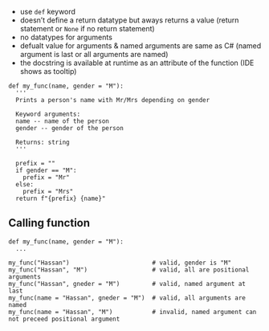 * use `def` keyword
* doesn’t define a return datatype but aways returns a value (return statement or `None` if no return statement)
* no datatypes for arguments
* defualt value for arguments & named arguments are same as C# (named argument is last or all arguments are named)
* the docstring is available at runtime as an attribute of the function (IDE shows as tooltip)
```
def my_func(name, gender = "M"):
  '''
  Prints a person's name with Mr/Mrs depending on gender

  Keyword arguments:
  name -- name of the person
  gender -- gender of the person

  Returns: string
  '''

  prefix = ""
  if gender == "M":
    prefix = "Mr"
  else:
    prefix = "Mrs"
  return f"{prefix} {name}"
```

## Calling function
```
def my_func(name, gender = "M"):
  ...
  
my_func("Hassan")                       # valid, gender is "M"
my_func("Hassan", "M")                  # valid, all are positional arguments
my_func("Hassan", gneder = "M")         # valid, named argument at last
my_func(name = "Hassan", gneder = "M")  # valid, all arguments are named
my_func(name = "Hassan", "M")           # invalid, named argument can not preceed positional argument
```
